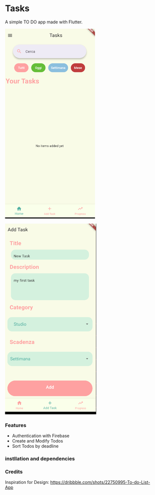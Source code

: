 # Tasks

A simple TO DO app made with Flutter.

![im1](https://github.com/An4i3s/Tasks/blob/main/images/screenshots/Immagine%202024-06-17%20144547.png)

![img2](https://github.com/An4i3s/Tasks/blob/main/images/screenshots/Immagine%202024-06-17%20144703.png)


### Features

 - Authentication with Firebase
 - Create and Modify Todos
 - Sort Todos by deadline

### instllation and dependencies



### Credits

Inspiration for Design: 
https://dribbble.com/shots/22750995-To-do-List-App
